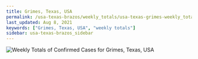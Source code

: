 ```yaml
---
title: Grimes, Texas, USA
permalink: /usa-texas-brazos/weekly_totals/usa-texas-grimes-weekly_totals.html
last_updated: Aug 8, 2021
keywords: ["Grimes, Texas, USA", "weekly totals"]
sidebar: usa-texas-brazos_sidebar
---
```


![Weekly Totals of Confirmed Cases for Grimes, Texas, USA](/covid_tracker/images/graphs/usa-texas-grimes-weekly_totals_graph.png)
